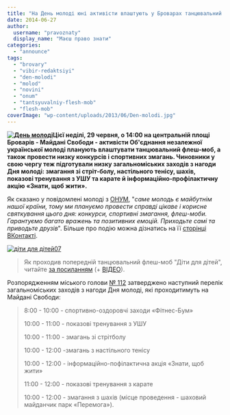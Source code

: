 ```yaml
---
title: "На День молоді юні активісти влаштують у Броварах танцювальний флеш-моб"
date: 2014-06-27
author: 
  username: "pravoznaty"
  display_name: "Маєш право знати"
categories: 
  - "announce"
tags: 
  - "brovary"
  - "vibir-redaktsiyi"
  - "den-molodi"
  - "molod"
  - "novini"
  - "onum"
  - "tantsyuvalniy-flesh-mob"
  - "flesh-mob"
coverImage: "wp-content/uploads/2013/06/Den-molodi.jpg"
---
```


**[![День молоді](https://mpz.brovary.org/wp-content/uploads/2013/06/Den-molodi.jpg)](https://mpz.brovary.org/wp-content/uploads/2013/06/Den-molodi.jpg)Цієї неділі, 29 червня, о 14:00 на центральній площі Броварів - Майдані Свободи - активісти Об'єднання незалежної української молоді планують влаштувати танцювальний флеш-моб, а також провести низку конкурсів і спортивних змагань. Чиновники у свою чергу теж підготували низку загальноміських заходів з нагоди Дня молоді: змагання зі стріт-болу, настільного тенісу, шахів, показові тренування з УШУ та карате й інформаційно-профілактичну акцію «Знати, щоб жити».**

Як сказано у повідомлені молоді з [ОНУМ](https://vk.com/onymua), "_саме молодь є майбутнім нашої країни, тому ми плануємо провести справді цікаве і корисне святкування цього дня: конкурси, спортивні змагання, флеш-моби. Гарантуємо багато вражень та позитивних емоцій. Приходьте самі та приводьте друзів_". Більше про подію можна дізнатись на її [сторінці ВКонтакті](https://vk.com/event72718108).

[![діти для дітей07](https://mpz.brovary.org/wp-content/uploads/2014/04/diti-dlya-ditey07.jpg)](https://mpz.brovary.org/wp-content/uploads/2014/04/diti-dlya-ditey07.jpg)

> Як проходив попередній танцювальний флеш-моб "Діти для дітей", читайте [за посиланням](https://mpz.brovary.org/diti-dlya-ditey-tantsyuvalniy-fleshmob-vid-brovarskih-shkolyariv-foto-video/) (+ [ВІДЕО](https://youtu.be/R4hkfx1jwVY)).

Розпорядженням міського голови [№ 112](https://docs.brovary.org/p12353/19.06.2014/112) затверджено наступний перелік загальноміських заходів з нагоди Дня молоді, які проходитимуть на Майдані Свободи:

> 8:00 - 10:00 - спортивно-оздоровчі заходи «Фітнес-Бум»
> 
> 10:00 - 11:00 - показові тренування з УШУ
> 
> 10:00 - 11:00 - змагань зі стрітболу
> 
> 10:00 - 12:00 -змагань з настільного тенісу
> 
> 10:00 - 12:00 - інформаційно-пофілактична акція «Знати, щоб жити»
> 
> 11:00 - 12:00 - показові тренування з карате
> 
> 10:00 - 12:00 - змагання з шахів (місце проведення - шаховий майданчик парк «Перемога»).
